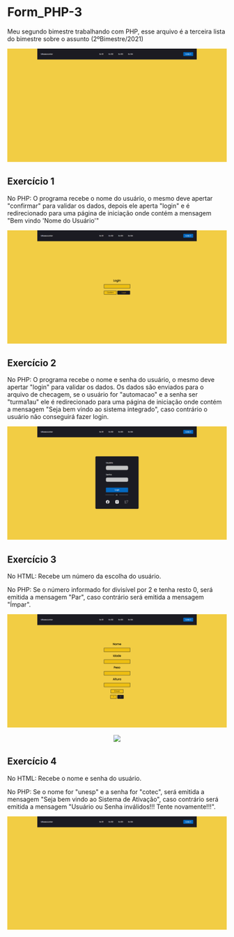 # Form_PHP-3
Meu segundo bimestre trabalhando com PHP, esse arquivo é a terceira lista do bimestre sobre o assunto (2ºBimestre/2021)
<p align="center">
<img src="assets/img/index.png">
<p>
  
## Exercício 1
No PHP: O programa recebe o nome do usuário, o mesmo deve apertar "confirmar" para validar os dados, depois ele aperta "login" e é redirecionado para uma página de iniciação onde contém a mensagem "Bem vindo 'Nome do Usuário'"
<p align="center">
<img src="assets/img/ex1.png">
<p>
  
## Exercício 2
No PHP: O programa recebe o nome e senha do usuário, o mesmo deve apertar "login" para validar os dados. Os dados são enviados para o arquivo de checagem, se o usuário for "automacao" e a senha ser "turma1au" ele é redirecionado para uma página de iniciação onde contém a mensagem "Seja bem vindo ao sistema integrado", caso contrário o usuário não conseguirá fazer login.
<p align="center">
<img src="assets/img/ex2.png">
<p>
  
## Exercício 3
No HTML: Recebe um número da escolha do usuário. <p> 
No PHP: Se o número informado for divisível por 2 e tenha resto 0, será emitida a mensagem "Par", caso contrário será emitida a mensagem "Ímpar".
<p align="center">
<img src="assets/img/ex3_1.png">
<p>
<p align="center">
<img src="assets/img/ex3_2.png">
<p>
  
## Exercício 4
No HTML: Recebe o nome e senha do usuário. <p> 
No PHP: Se o nome for "unesp" e a senha for "cotec", será emitida a mensagem "Seja bem vindo ao Sistema de Ativação", caso contrário será emitida a mensagem "Usuário ou Senha inválidos!!! Tente novamente!!!".
<p align="center">
<img src="assets/img/index.png">
<p>
